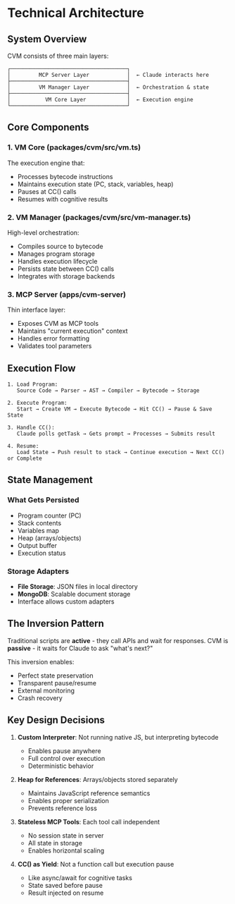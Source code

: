 # Technical Architecture

## System Overview

CVM consists of three main layers:

```
┌─────────────────────────────────────┐
│         MCP Server Layer            │  ← Claude interacts here
├─────────────────────────────────────┤
│         VM Manager Layer            │  ← Orchestration & state
├─────────────────────────────────────┤
│           VM Core Layer             │  ← Execution engine
└─────────────────────────────────────┘
```

## Core Components

### 1. VM Core (packages/cvm/src/vm.ts)
The execution engine that:
- Processes bytecode instructions
- Maintains execution state (PC, stack, variables, heap)
- Pauses at CC() calls
- Resumes with cognitive results

### 2. VM Manager (packages/cvm/src/vm-manager.ts)
High-level orchestration:
- Compiles source to bytecode
- Manages program storage
- Handles execution lifecycle
- Persists state between CC() calls
- Integrates with storage backends

### 3. MCP Server (apps/cvm-server)
Thin interface layer:
- Exposes CVM as MCP tools
- Maintains "current execution" context
- Handles error formatting
- Validates tool parameters

## Execution Flow

```
1. Load Program:
   Source Code → Parser → AST → Compiler → Bytecode → Storage

2. Execute Program:
   Start → Create VM → Execute Bytecode → Hit CC() → Pause & Save State
   
3. Handle CC():
   Claude polls getTask → Gets prompt → Processes → Submits result
   
4. Resume:
   Load State → Push result to stack → Continue execution → Next CC() or Complete
```

## State Management

### What Gets Persisted
- Program counter (PC)
- Stack contents
- Variables map
- Heap (arrays/objects)
- Output buffer
- Execution status

### Storage Adapters
- **File Storage**: JSON files in local directory
- **MongoDB**: Scalable document storage
- Interface allows custom adapters

## The Inversion Pattern

Traditional scripts are **active** - they call APIs and wait for responses.
CVM is **passive** - it waits for Claude to ask "what's next?"

This inversion enables:
- Perfect state preservation
- Transparent pause/resume
- External monitoring
- Crash recovery

## Key Design Decisions

1. **Custom Interpreter**: Not running native JS, but interpreting bytecode
   - Enables pause anywhere
   - Full control over execution
   - Deterministic behavior

2. **Heap for References**: Arrays/objects stored separately
   - Maintains JavaScript reference semantics
   - Enables proper serialization
   - Prevents reference loss

3. **Stateless MCP Tools**: Each tool call independent
   - No session state in server
   - All state in storage
   - Enables horizontal scaling

4. **CC() as Yield**: Not a function call but execution pause
   - Like async/await for cognitive tasks
   - State saved before pause
   - Result injected on resume